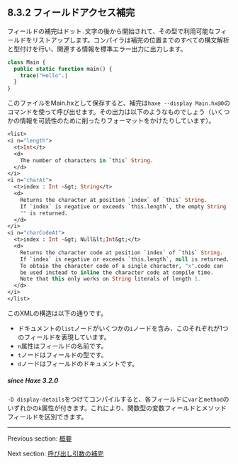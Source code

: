 ## 8.3.2 フィールドアクセス補完

フィールドの補完はドット`.`文字の後から開始されて、その型で利用可能なフィールドをリストアップします。コンパイラは補完の位置までのすべての構文解析と型付けを行い、関連する情報を標準エラー出力に出力します。

```haxe
class Main {
  public static function main() {
    trace("Hello".|
  }
}
```

このファイルをMain.hxとして保存すると、補完は`haxe --display Main.hx@0`のコマンドを使って呼び出せます。その出力は以下のようなものでしょう（いくつかの情報を可読性のために削ったりフォーマットをかけたりしています）。

```haxe
<list>
<i n="length">
  <t>Int</t>
  <d>
    The number of characters in `this` String.
  </d>
</i>
<i n="charAt">
  <t>index : Int -&gt; String</t>
  <d>
    Returns the character at position `index` of `this` String.
    If `index` is negative or exceeds `this.length`, the empty String
    "" is returned.
  </d>
</i>
<i n="charCodeAt">
  <t>index : Int -&gt; Null&lt;Int&gt;</t>
  <d>
    Returns the character code at position `index` of `this` String.
    If `index` is negative or exceeds `this.length`, null is returned.
    To obtain the character code of a single character, "x".code can
    be used instead to inline the character code at compile time.
    Note that this only works on String literals of length 1.
  </d>
</i>
</list>
```

このXMLの構造は以下の通りです。

* ドキュメントの`list`ノードがいくつかの`i`ノードを含み、このそれぞれが1つのフィールドを表現しています。
* `n`属性はフィールドの名前です。
* `t`ノードはフィールドの型です。
* `d`ノードはフィールドのドキュメントです。

##### since Haxe 3.2.0

`-D display-details`をつけてコンパイルすると、各フィールドに`var`と`method`のいずれかの`k`属性が付きます。これにより、関数型の変数フィールドとメソッドフィールドを区別できます。

---

Previous section: [概要](cr-completion-overview.md)

Next section: [呼び出し引数の補完](cr-completion-call-argument.md)